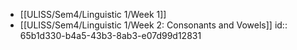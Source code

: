 - [[ULISS/Sem4/Linguistic 1/Week 1]]
- [[ULISS/Sem4/Linguistic 1/Week 2: Consonants and Vowels]]
  id:: 65b1d330-b4a5-43b3-8ab3-e07d99d12831